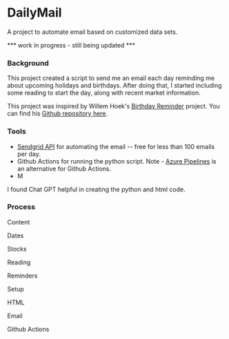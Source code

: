 # DailyMail
A project to automate email based on customized data sets.

*** work in progress - still being updated ***

### Background
This project created a script to send me an email each day reminding me about upcoming holidays and birthdays.  After doing that, I started including some reading to start the day, along with recent market information.

This project was inspired by Willem Hoek's [Birthday Reminder](https://whoek.com/b/birthday-reminder-with-github-actions-and-python) project.  You can find his [Github repository here](https://github.com/whoek/birthday-reminder).

### Tools
- [Sendgrid API](https://sendgrid.com) for automating the email -- free for less than 100 emails per day.
- Github Actions for running the python script.  Note - [Azure Pipelines](https://learn.microsoft.com/en-us/dotnet/architecture/devops-for-aspnet-developers/actions-vs-pipelines) is an alternative for Github Actions.
- M

I found Chat GPT helpful in creating the python and html code.  



### Process


Content


Dates

Stocks

Reading

Reminders


Setup

HTML

Email

Github Actions





